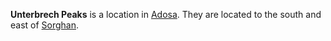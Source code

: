 **Unterbrech Peaks** is a location in [Adosa](../Adosa.md). They are located to the south and east of [Sorghan](Sorghan.md).